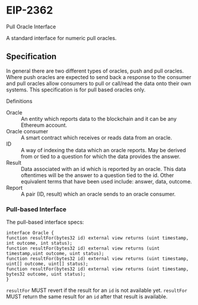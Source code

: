# EIP-2362

Pull Oracle Interface

A standard interface for numeric pull oracles.

## Specification

In general there are two different types of oracles, push and pull oracles. Where push oracles are expected to send back a response to the consumer and pull oracles allow consumers to pull or call/read the data onto their own systems. This specification is for pull based oracles only.


Definitions


<dl>
<dt>Oracle</dt>
<dd>An entity which reports data to the blockchain and it can be any Ethereum account.</dd>
<dt>Oracle consumer</dt>
<dd>A smart contract which receives or reads data from an oracle.</dd>
<dt>ID</dt>
<dd>A way of indexing the data which an oracle reports. May be derived from or tied to a question for which the data provides the answer.</dd>
<dt>Result</dt>
<dd>Data associated with an id which is reported by an oracle. This data oftentimes will be the answer to a question tied to the id. Other equivalent terms that have been used include: answer, data, outcome.</dd>
<dt>Report</dt>
<dd>A pair (ID, result) which an oracle sends to an oracle consumer.</dd>
</dl>


### Pull-based Interface

The pull-based interface specs:

```solidity
interface Oracle {
function resultFor(bytes32 id) external view returns (uint timestamp, int outcome, int status);
function resultFor(bytes32 id) external view returns (uint timestamp,uint outcome, uint status);
function resultFor(bytes32 id) external view returns (uint timestamp, uint[] outcome, uint[] status);
function resultFor(bytes32 id) external view returns (uint timestamp, bytes32 outcome, uint status);
}
```

`resultFor` MUST revert if the result for an `id` is not available yet.
`resultFor` MUST return the same result for an `id` after that result is available.
